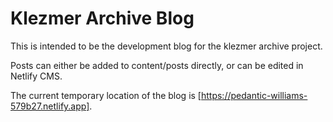 Klezmer Archive Blog
====================


This is intended to be the development blog for the klezmer archive project.

Posts can either be added to content/posts directly, or can be edited in Netlify CMS.

The current temporary location of the blog is [https://pedantic-williams-579b27.netlify.app].
